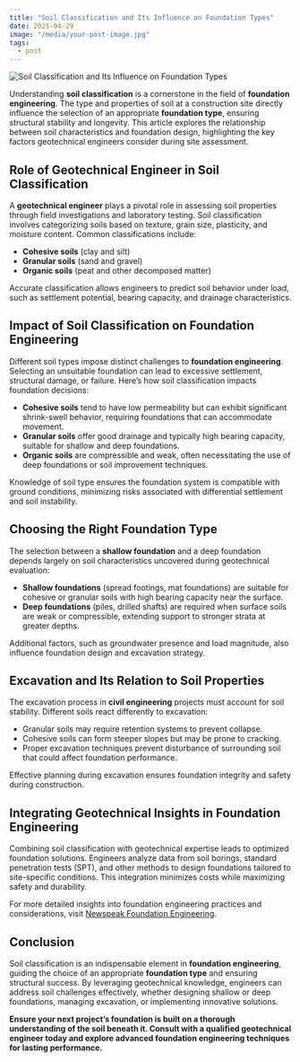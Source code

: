 ```yaml
---
title: "Soil Classification and Its Influence on Foundation Types"
date: 2025-04-29
image: "/media/your-post-image.jpg"
tags:
  - post
---
```


![Soil Classification and Its Influence on Foundation Types](/media/your-post-image.jpg)

Understanding **soil classification** is a cornerstone in the field of **foundation engineering**. The type and properties of soil at a construction site directly influence the selection of an appropriate **foundation type**, ensuring structural stability and longevity. This article explores the relationship between soil characteristics and foundation design, highlighting the key factors geotechnical engineers consider during site assessment.

## Role of Geotechnical Engineer in Soil Classification

A **geotechnical engineer** plays a pivotal role in assessing soil properties through field investigations and laboratory testing. Soil classification involves categorizing soils based on texture, grain size, plasticity, and moisture content. Common classifications include:

- **Cohesive soils** (clay and silt)
- **Granular soils** (sand and gravel)
- **Organic soils** (peat and other decomposed matter)

Accurate classification allows engineers to predict soil behavior under load, such as settlement potential, bearing capacity, and drainage characteristics.

## Impact of Soil Classification on Foundation Engineering

Different soil types impose distinct challenges to **foundation engineering**. Selecting an unsuitable foundation can lead to excessive settlement, structural damage, or failure. Here’s how soil classification impacts foundation decisions:

- **Cohesive soils** tend to have low permeability but can exhibit significant shrink-swell behavior, requiring foundations that can accommodate movement.
- **Granular soils** offer good drainage and typically high bearing capacity, suitable for shallow and deep foundations.
- **Organic soils** are compressible and weak, often necessitating the use of deep foundations or soil improvement techniques.

Knowledge of soil type ensures the foundation system is compatible with ground conditions, minimizing risks associated with differential settlement and soil instability.

## Choosing the Right Foundation Type

The selection between a **shallow foundation** and a deep foundation depends largely on soil characteristics uncovered during geotechnical evaluation:

- **Shallow foundations** (spread footings, mat foundations) are suitable for cohesive or granular soils with high bearing capacity near the surface.
- **Deep foundations** (piles, drilled shafts) are required when surface soils are weak or compressible, extending support to stronger strata at greater depths.

Additional factors, such as groundwater presence and load magnitude, also influence foundation design and excavation strategy.

## Excavation and Its Relation to Soil Properties

The excavation process in **civil engineering** projects must account for soil stability. Different soils react differently to excavation:

- Granular soils may require retention systems to prevent collapse.
- Cohesive soils can form steeper slopes but may be prone to cracking.
- Proper excavation techniques prevent disturbance of surrounding soil that could affect foundation performance.

Effective planning during excavation ensures foundation integrity and safety during construction.

## Integrating Geotechnical Insights in Foundation Engineering

Combining soil classification with geotechnical expertise leads to optimized foundation solutions. Engineers analyze data from soil borings, standard penetration tests (SPT), and other methods to design foundations tailored to site-specific conditions. This integration minimizes costs while maximizing safety and durability.

For more detailed insights into foundation engineering practices and considerations, visit [Newspeak Foundation Engineering](https://newspeak.today/foundation-engineering).

## Conclusion

Soil classification is an indispensable element in **foundation engineering**, guiding the choice of an appropriate **foundation type** and ensuring structural success. By leveraging geotechnical knowledge, engineers can address soil challenges effectively, whether designing shallow or deep foundations, managing excavation, or implementing innovative solutions.

**Ensure your next project’s foundation is built on a thorough understanding of the soil beneath it. Consult with a qualified geotechnical engineer today and explore advanced foundation engineering techniques for lasting performance.**
